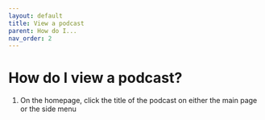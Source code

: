 ```yaml
---
layout: default
title: View a podcast
parent: How do I...
nav_order: 2
---
```


# How do I view a podcast?

1. On the homepage, click the title of the podcast on either the main page or the side menu
